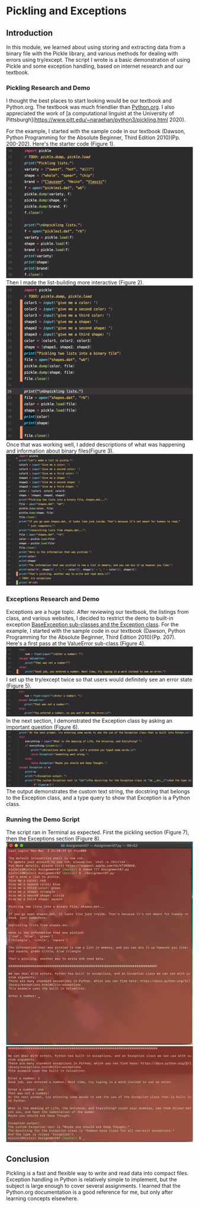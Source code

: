 # Pickling and Exceptions

## Introduction

In this module, we learned about using storing and extracting data from a binary file with the Pickle library, and various methods for dealing with errors using try/except. The script I wrote is a basic demonstration of using Pickle and some exception handling, based on internet research and our textbook.

### Pickling Research and Demo

I thought the best places to start looking would be our textbook and Python.org. The textbook was much friendlier than [Python.org](https://docs.python.org/3/library/pickle.html). I also appreciated the work of [a computational linguist at the University of Pittsburgh](https://www.pitt.edu/~naraehan/python3/pickling.html 2020). 

For the example, I started with the sample code in our textbook (Dawson, Python Programming for the Absolute Beginner, Third Edition 2010)(Pp. 200-202). Here's the starter code (Figure 1).
![Figure 1](Screen%20Shot%202020-03-05%20at%2010.04.07%20PM.png)
Then I made the list-building more interactive (Figure 2).
![Figure 2](Screen%20Shot%202020-03-05%20at%2010.33.40%20PM.png)
Once that was working well, I added descriptions of what was happening and information about binary files(Figure 3).
![Figure 3](Screen%20Shot%202020-03-05%20at%2010.59.46%20PM.png)

### Exceptions Research and Demo

Exceptions are a huge topic. After reviewing our textbook, the listings from class, and various websites, I decided to restrict the demo to built-in exception [BaseException sub-classes and the Exception class](https://docs.python.org/3/library/exceptions.html#bltin-exceptions). 
For the example, I started with the sample code in our textbook (Dawson, Python Programming for the Absolute Beginner, Third Edition 2010)(Pp. 207). Here's a first pass at the ValueError sub-class (Figure 4).
![Figure 4](Screen%20Shot%202020-03-05%20at%2011.22.14%20PM.png)
I set up the try/except twice so that users would definitely see an error state (Figure 5).
![Figure 5](Screen%20Shot%202020-03-06%20at%206.19.45%20PM.png)
In the next section, I demonstrated the Exception class by asking an important question (Figure 6).
![Figure 6](Screen%20Shot%202020-03-06%20at%206.21.20%20PM.png)
The output demonstrates the custom text string, the docstring that belongs to the Exception class, and a type query to show that Exception is a Python class.

### Running the Demo Script

The script ran in Terminal as expected. First the pickling section (Figure 7), then the Exceptions section (Figure 8).
![Figure 7](Screen%20Shot%202020-03-06%20at%207.33.14%20PM.png)
![Figure 8](Screen%20Shot%202020-03-06%20at%207.36.31%20PM.png)

## Conclusion

Pickling is a fast and flexible way to write and read data into compact files. Exception handling in Python is relatively simple to implement, but the subject is large enough to cover several assignments. I learned that the Python.org documentation is a good reference for me, but only after learning concepts elsewhere.
